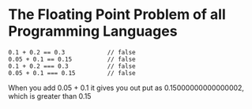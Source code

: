 # The Floating Point Problem of all Programming Languages

    0.1 + 0.2 == 0.3			// false
    0.05 + 0.1 == 0.15			// false
    0.1 + 0.2 === 0.3			// false
    0.05 + 0.1 === 0.15			// false   

When you add 0.05 + 0.1 it gives you out put as 0.15000000000000002, which is greater than 0.15